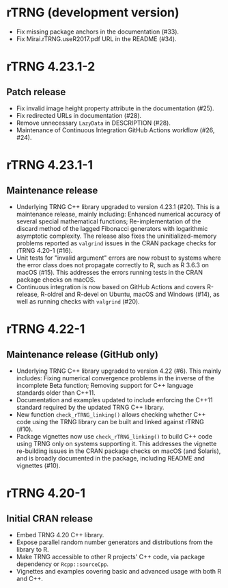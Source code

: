 # rTRNG (development version)

- Fix missing package anchors in the documentation (#33).
- Fix Mirai.rTRNG.useR2017.pdf URL in the README (#34).

# rTRNG 4.23.1-2

## Patch release

- Fix invalid image height property attribute in the documentation (#25).
- Fix redirected URLs in documentation (#28).
- Remove unnecessary `LazyData` in DESCRIPTION (#28).
- Maintenance of Continuous Integration GitHub Actions workflow (#26, #24).

# rTRNG 4.23.1-1

## Maintenance release

- Underlying TRNG C++ library upgraded to version 4.23.1 (#20). This is a maintenance release, mainly including: Enhanced numerical accuracy of several special mathematical functions; Re-implementation of the discard method of the lagged Fibonacci generators with logarithmic asymptotic complexity. The release also fixes the uninitialized-memory problems reported as `valgrind` issues in the CRAN package checks for rTRNG 4.20-1 (#16).
- Unit tests for "invalid argument" errors are now robust to systems where the error class does not propagate correctly to R, such as R 3.6.3 on macOS (#15). This addresses the errors running tests in the CRAN package checks on macOS.
- Continuous integration is now based on GitHub Actions and covers R-release, R-oldrel and R-devel on Ubuntu, macOS and Windows (#14), as well as running checks with `valgrind` (#20).

# rTRNG 4.22-1

## Maintenance release (GitHub only)

- Underlying TRNG C++ library upgraded to version 4.22 (#6). This mainly includes: Fixing numerical convergence problems in the inverse of the incomplete Beta function; Removing support for C++ language standards older than C++11.
- Documentation and examples updated to include enforcing the C++11 standard required by the updated TRNG C++ library.
- New function `check_rTRNG_linking()` allows checking whether C++ code using the TRNG library can be built and linked against rTRNG (#10).
- Package vignettes now use `check_rTRNG_linking()` to build C++ code using TRNG only on systems supporting it. This addresses the vignette re-building issues in the CRAN package checks on macOS (and Solaris), and is broadly documented in the package, including README and vignettes (#10).

# rTRNG 4.20-1

## Initial CRAN release

- Embed TRNG 4.20 C++ library.
- Expose parallel random number generators and distributions from the library to R. 
- Make TRNG accessible to other R projects' C++ code, via package dependency or `Rcpp::sourceCpp`.
- Vignettes and examples covering basic and advanced usage with both R and C++.
